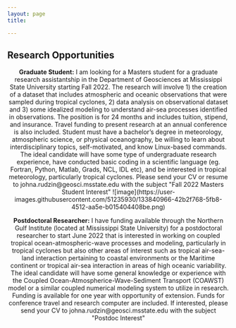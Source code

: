 ```yaml
---
layout: page
title: 

---
```


<h2> Research Opportunities </h2>

<p align="center"> <b>Graduate Student:</b> I am looking for a Masters student for a graduate research assistantship in the Department of Geosciences at Mississippi State University starting Fall 2022. The research will involve 1) the creation of a dataset that includes atmospheric and oceanic observations that were sampled during tropical cyclones, 2) data analysis on observational dataset and 3) some idealized modeling to understand air-sea processes identified in observations. The position is for 24 months and includes tuition, stipend, and insurance. Travel funding to present research at an annual conference is also included. Student must have a bachelor’s degree in meteorology, atmospheric science, or physical oceanography, be willing to learn about interdisciplinary topics, self-motivated, and know Linux-based commands. The ideal candidate will have some type of undergraduate research experience, have conducted basic coding in a scientific language (eg. Fortran, Python, Matlab, Grads, NCL, IDL etc), and be interested in tropical meteorology, particularly tropical cyclones. Please send your CV or resume to johna.rudzin@geosci.msstate.edu with the subject "Fall 2022 Masters Student Interest"
![image](https://user-images.githubusercontent.com/51235930/133840966-42b2f768-5fb8-4512-aa5e-b015404408be.png)
</p>

<p align="center"> <b>Postdoctoral Researcher:</b> I have funding available through the Northern Gulf Institute (located at Mississippi State University) for a postdoctoral researcher to start  June 2022 that is interested in working on coupled tropical ocean-atmospheric-wave processes and modeling, particularly in tropical cyclones but also other areas of interest such as tropical air-sea-land interaction pertaining to coastal environments or the Maritime continent or tropical air-sea interaction in areas of high oceanic variability. The ideal candidate will have some general knowledge or experience with the Coupled Ocean-Atmospherice-Wave-Sediment Transport (COAWST) model or a similar coupled numerical modeling system to utilize in research. Funding is available for one year with opportunity of extension. Funds for conference travel and research computer are included. If interested, please send your CV to johna.rudzin@geosci.msstate.edu with the subject "Postdoc Interest"</p>
